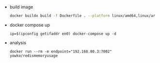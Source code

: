 
- build image
    ```bash
    docker buildx build -f Dockerfile . --platform linux/amd64,linux/arm64 -t yowko/redismemoryusage --push 
    ```

- docker compose up

    ```
    ip=$(ipconfig getifaddr en0) docker-compose up -d
    ```

- analysis

    ```
    docker run --rm -e endpoint="192.168.80.3:7002" yowko/redismemoryusage
    ```